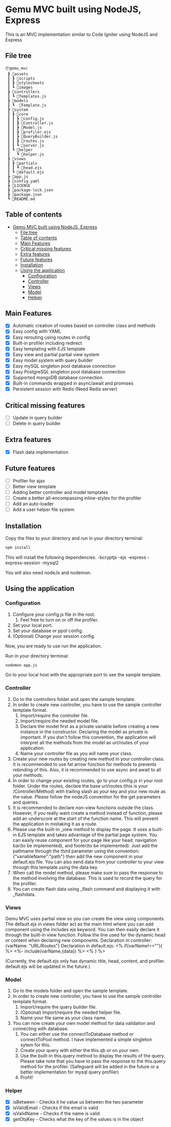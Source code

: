 # Gemu MVC built using NodeJS, Express

This is an MVC implementation similar to Code Igniter using NodeJS and Express

## File tree

```
📦gemu_mvc
 ┣ 📂assets
 ┃ ┣ 📂scripts
 ┃ ┣ 📂stylesheets
 ┃ ┗ 📂images
 ┣ 📂controllers
 ┃ ┗ 📜Templates.js
 ┣ 📂models
 ┃ ┗  📜Template.js
 ┣ 📂system
 ┃ ┣ 📂core
 ┃ ┃ ┣ 📜config.js
 ┃ ┃ ┣ 📜Controller.js
 ┃ ┃ ┣ 📜Model.js
 ┃ ┃ ┣ 📜profiler.ejs
 ┃ ┃ ┣ 📜QueryBuilder.js
 ┃ ┃ ┣ 📜routes.js
 ┃ ┃ ┗ 📜server.js
 ┃ ┗ 📂helper
 ┃   ┗ 📜helper.js
 ┣ 📂views
 ┃ ┣ 📂partials
 ┃ ┃ ┗ 📜head.ejs
 ┃ ┗ 📜default.ejs
 ┣ 📜app.js
 ┣ 📜config.yaml
 ┣ 📜LICENSE
 ┣ 📜package-lock.json
 ┣ 📜package.json
 ┗ 📜README.md
```

## Table of contents

- [Gemu MVC built using NodeJS, Express](#gemu-mvc-built-using-nodejs-express)
  - [File tree](#file-tree)
  - [Table of contents](#table-of-contents)
  - [Main Features](#main-features)
  - [Critical missing features](#critical-missing-features)
  - [Extra features](#extra-features)
  - [Future features](#future-features)
  - [Installation](#installation)
  - [Using the application](#using-the-application)
    - [Configuration](#configuration)
    - [Controller](#controller)
    - [Views](#views)
    - [Model](#model)
    - [Helper](#helper)

## Main Features

-   [x] Automatic creation of routes based on controller class and methods
-   [x] Easy config with YAML
-   [x] Easy rerouting using routes in config
-   [x] Built-in profiler including redirect
-   [x] Easy templating with EJS template
-   [x] Easy view and partial partial view system
-   [x] Easy model system with query builder
-   [x] Easy mySQL singleton pool database connection
-   [x] Easy PostgreSQL singleton pool database connection
-   [x] Supported mongoDB database connection
-   [x] Built-in commands wrapped in async/await and promises
-   [x] Persistent session with Redis (Need Redis server)

## Critical missing features

-   [ ] Update in query builder
-   [ ] Delete in query builder

## Extra features

-   [x] Flash data implementation

## Future features

-   [ ] Profiler for ajax
-   [ ] Better view template
-   [ ] Adding better controller and model templates
-   [ ] Create a better all-encompassing inline-styles for the profiler
-   [ ] Add an auto-loader
-   [ ] Add a user helper file system

## Installation

Copy the files to your directory and run in your directory terminal:

```bash
npm install
```

This will install the following dependencies.
-bcryptjs
-ejs
-express
-express-session
-mysql2

You will also need nodeJs and nodemon.

## Using the application

### Configuration

1. Configure your config.js file in the root.
    1. Feel free to turn on or off the profiler.
2. Set your local port.
3. Set your database or ppol config.
4. (Optional) Change your session config.

Now, you are ready to use run the application.

Run in your directory terminal:

```bash
nodemon app.js
```

Go to your local host with the appropriate port to see the sample template.

### Controller

1. Go to the controllers folder and open the sample template.
2. In order to create new controller, you have to use the sample controller template format.
    1. Import/require the controller file.
    2. Import/require the needed model file.
    3. Declare the model first as a private variable before creating a new instance in the constructor. Declaring the model as private is important. If you don't follow this convention, the application will interpret all the methods from the model as url/routes of your application.
    4. Name your controller file as you will name your class.
3. Create your new routes by creating new method in your controller class. It is recommended to use fat arrow function for methods to prevents rebinding of this. Also, it is recommended to use async and await to all your methods.
4. In order to change your existing routes, go to your config.js in your root folder. Under the routes, declare the base url/routes (this is your /Controller/Method) with trailing slash as your key and your new route as the value. Please follow the nodeJS convention for the get parameters and queries.
5. It is recommended to declare non-view functions outside the class. However, if you really want create a method instead of function, please add an underscore at the start of the function name. This will prevent the application in mistaking it as a route.
6. Please use the built-in \_view method to display the page. It uses a built-in EJS template and takes advantage of the partial page system. You can easily reuse component for your page like your head, navigation bar(to be implemented), and footer(to be implemented). Just add the pathname through the third parameter using the convention: {"variableName":"path"} then add the new component in your default.ejs file. You can also send data from your controller to your view through this template using the data key.
7. When call the model method, please make sure to pass the response to the method involving the database. This is used to record the query for the profiler.
8. You can create flash data using \_flash command and displaying it with \_flashdata.

### Views

Gemu MVC uses partial view so you can create the view using components. The default.ejs in views folder act as the main html where you can add component using the includes ejs keyword. You can then easily declare it through the built-in view function. Follow the line used for the dynamic head or content when declaring new components.
Declaration in controller: {varName: "URL/Routes"}
Declaration in default.ejs: <% if(varName!==""){ %> <%- include(varName,{data}) %> <% } %>

(Currently, the default.ejs only has dynamic title, head, content, and profiler. default.ejs will be updated in the future.)

### Model

1. Go to the models folder and open the sample template.
2. In order to create new controller, you have to use the sample controller template format.
    1. Import/require the query builder file.
    2. (Optional) Import/require the needed helper file.
    3. Name your file same as your class name.
3. You can now create your own model method for data validation and connecting with database.
    1. You can either use the connectToDatabase method or connectToPool method. I have implemented a simple singleton sytem for this.
    2. Create your query with either the this.qb or on your own.
    3. Use the built-in this.query method to display the results of the query. Please take note that you have to pass the response to the this.query method for the profiler. (Safeguard will be added in the future or a better implementation for mysql query profiler)
    4. Profit!

### Helper

-   [x] isBetween - Checks it he value us between the two parameter
-   [x] isValidEmail - Checks if the email is valid
-   [x] isValidName - Checks if the name is valid
-   [x] getObjKey - Checks what the key of the values is in the object
